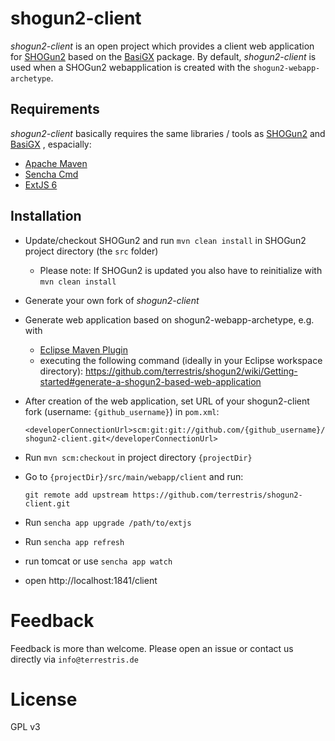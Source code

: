 # shogun2-client

*shogun2-client* is an open project which provides a client web application for [SHOGun2](https://github.com/terrestris/shogun2) based on the [BasiGX](https://github.com/terrestris/BasiGX) package. By default, *shogun2-client* is used when a SHOGun2 webapplication is created with the `shogun2-webapp-archetype`.

## Requirements

*shogun2-client* basically requires the same libraries / tools as [SHOGun2](https://github.com/terrestris/shogun2) and [BasiGX](https://github.com/terrestris/BasiGX) , espacially:
* [Apache Maven](https://maven.apache.org/)
* [Sencha Cmd](https://www.sencha.com/products/sencha-cmd/)
* [ExtJS 6](https://www.sencha.com/products/extjs/#overview)

## Installation

* Update/checkout SHOGun2 and run `mvn clean install` in SHOGun2 project directory (the `src` folder)
  * Please note: If SHOGun2 is updated you also have to reinitialize with `mvn clean install`
* Generate your own fork of *shogun2-client*
* Generate web application based on shogun2-webapp-archetype, e.g. with
  * [Eclipse Maven Plugin](http://www.eclipse.org/m2e/)
  * executing the following command (ideally in your Eclipse workspace directory): https://github.com/terrestris/shogun2/wiki/Getting-started#generate-a-shogun2-based-web-application
* After creation of the web application, set URL of your shogun2-client fork (username: `{github_username}`) in `pom.xml`:

   `<developerConnectionUrl>scm:git:git://github.com/{github_username}/shogun2-client.git</developerConnectionUrl>`

* Run `mvn scm:checkout` in project directory `{projectDir}`
* Go to `{projectDir}/src/main/webapp/client` and run:

  `git remote add upstream https://github.com/terrestris/shogun2-client.git`

* Run `sencha app upgrade /path/to/extjs`

* Run `sencha app refresh`

* run tomcat or use `sencha app watch`

* open http://localhost:1841/client

# Feedback

Feedback is more than welcome. Please open an issue or contact us directly via `info@terrestris.de`

# License

GPL v3

